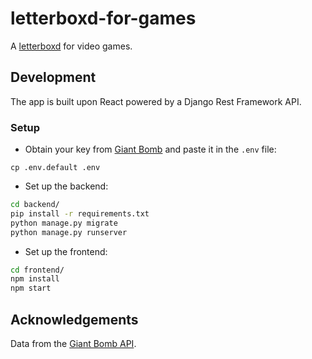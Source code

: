 # letterboxd-for-games
A [letterboxd](https://letterboxd.com) for video games.

## Development
The app is built upon React powered by a Django Rest Framework API.

### Setup

* Obtain your key from [Giant Bomb](https://www.giantbomb.com/api/) and paste it in the `.env` file:

```
cp .env.default .env
```

* Set up the backend:

```bash
cd backend/
pip install -r requirements.txt
python manage.py migrate
python manage.py runserver
```

* Set up the frontend: 

```bash
cd frontend/
npm install
npm start
```

## Acknowledgements
Data from the [Giant Bomb API](https://www.giantbomb.com/api/).
